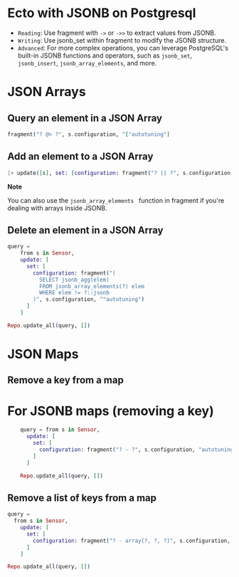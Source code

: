 # Ecto with JSONB on Postgresql

- `Reading`: Use fragment with `->` or `->>` to extract values from JSONB.
- `Writing`: Use jsonb_set within fragment to modify the JSONB structure.
- `Advanced`: For more complex operations, you can leverage PostgreSQL's built-in
JSONB functions and operators, such as `jsonb_set`, `jsonb_insert`, `jsonb_array_elements`, and more.

# JSON Arrays

## Query an element in a JSON Array

```elixir
fragment("? @> ?", s.configuration, ^["autotuning"]
```

## Add an element to a JSON Array

```elixir
|> update([s], set: [configuration: fragment("? || ?", s.configuration, ^["autotuning"])])
```
**Note**

You can also use the `jsonb_array_elements ` function in fragment if you're dealing with arrays inside JSONB.

## Delete an element in a JSON Array

```elixir
query =
    from s in Sensor,
    update: [
      set: [
        configuration: fragment("(
          SELECT jsonb_agg(elem)
          FROM jsonb_array_elements(?) elem
          WHERE elem != ?::jsonb
        )", s.configuration, ^"autotuning")
      ]
    ]

Repo.update_all(query, [])
```

# JSON Maps

## Remove a key from a map

# For JSONB maps (removing a key)
```elixir
    query = from s in Sensor,
      update: [
        set: [
          configuration: fragment("? - ?", s.configuration, "autotuning")
        ]
      ]

    Repo.update_all(query, [])
```

## Remove a list of keys from a map

```elixir 
query =
  from s in Sensor,
    update: [
      set: [
        configuration: fragment("? - array[?, ?, ?]", s.configuration, "key1", "key2", "key3")
      ]
    ]

Repo.update_all(query, [])
```
